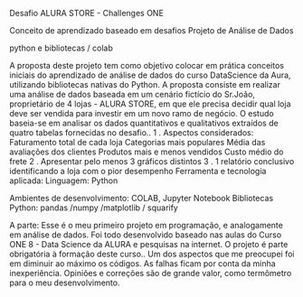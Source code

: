 Desafio ALURA STORE - Challenges ONE

Conceito de aprendizado baseado em desafios
Projeto  de Análise de Dados  

python e bibliotecas / colab

A proposta deste projeto tem como objetivo  colocar em prática conceitos iniciais do aprendizado de análise de dados  do curso  DataScience da Aura, utilizando bibliotecas nativas do Python.
A  proposta consiste em realizar uma análise de dados baseada em um cenário fictício do Sr.João, proprietário de 4 lojas  - ALURA  STORE, em que ele precisa decidir qual loja deve ser vendida para investir em um novo ramo de negócio.
O estudo  baseia-se em analisar os dados quantitativos e qualitativos extraídos de quatro tabelas fornecidas no desafio..
1 . Aspectos considerados:
Faturamento total de cada loja
Categorias mais populares
Média das avaliações dos clientes
Produtos mais e menos vendidos
Custo médio do frete
 2 . Apresentar pelo menos 3 gráficos distintos 
3 .  1 relatório conclusivo identificando a loja com o pior desempenho
Ferramenta e tecnologia aplicada:
Linguagem: Python

Ambientes de desenvolvimento: 
COLAB, Jupyter Notebook
Bibliotecas Python: pandas /numpy /matplotlib / squarify

A parte:
Esse é o meu primeiro projeto em programação, e  analogamente em análise de dados. Foi todo desenvolvido baseado nas aulas do Curso ONE 8 - Data Science da ALURA e pesquisas na internet. O projeto é parte obrigatória à formação deste curso..
Um dos aspectos que me preocupei foi em diminuir ao máximo os códigos. As falhas ficam por conta da minha inexperiência.
Opiniões e  correções são de grande valor, como termômetro para o meu desenvolvimento.  

